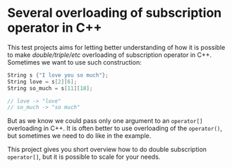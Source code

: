 # Several overloading of subscription operator in C++
This test projects aims for letting better understanding of how it is possible to make _double/triple/etc_ overloading
of subscription operator in C++.
Sometimes we want to use such construction:
```cpp
String s {"I love you so much"};
String love = s[2][6];
String so_much = s[11][18];

// love -> "love"
// so_much -> "so much"
```
But as we know we could pass only one argument to an `operator[]` overloading in C++.
It is often better to use overloading of the `operator()`, but sometimes we need to do like in the example.

This project gives you short overview how to do double subscription `operator[]`, but it is possible to scale
for your needs.